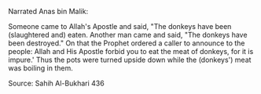 Narrated Anas bin Malik:

Someone came to Allah's Apostle and said, "The donkeys have been (slaughtered and) eaten. Another man came and said, "The donkeys have been destroyed." On that the Prophet ordered a caller to announce to the people: Allah and His Apostle forbid you to eat the meat of donkeys, for it is impure.' Thus the pots were turned upside down while the (donkeys') meat was boiling in them.

Source: Sahih Al-Bukhari 436
